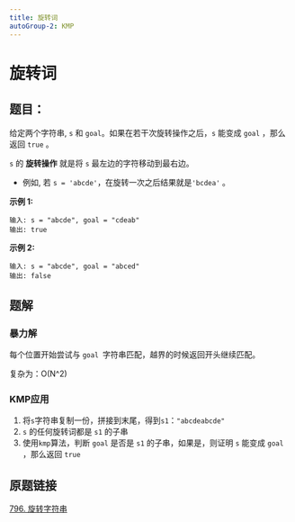 ```yaml
---
title: 旋转词
autoGroup-2: KMP
---
```


# 旋转词

## 题目：

给定两个字符串, `s` 和 `goal`。如果在若干次旋转操作之后，`s` 能变成 `goal` ，那么返回 `true` 。

`s` 的 **旋转操作** 就是将 `s` 最左边的字符移动到最右边。 

- 例如, 若 `s = 'abcde'`，在旋转一次之后结果就是`'bcdea'` 。

 

**示例 1:**

```
输入: s = "abcde", goal = "cdeab"
输出: true
```

**示例 2:**

```
输入: s = "abcde", goal = "abced"
输出: false
```

## 题解

### 暴力解

每个位置开始尝试与 `goal `字符串匹配，越界的时候返回开头继续匹配。

复杂为：O(N^2)

### KMP应用

1. 将`s`字符串复制一份，拼接到末尾，得到`s1`：`"abcdeabcde"`
2. `s` 的任何旋转词都是 `s1` 的子串
3. 使用`kmp`算法，判断 `goal` 是否是 `s1` 的子串，如果是，则证明 `s` 能变成 `goal` ，那么返回 `true` 

## 原题链接

[796. 旋转字符串](https://leetcode.cn/problems/rotate-string/)
